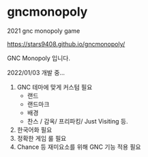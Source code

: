 # gncmonopoly
2021 gnc monopoly game


https://stars9408.github.io/gncmonopoly/

GNC Monopoly 입니다.

2022/01/03 개발 중...

1. GNC 테마에 맞게 커스텀 필요
    - 랜드
    - 랜드마크
    - 배경
    - 찬스 / 감옥/ 프리파킹/ Just Visiting 등.
2. 한국어화 필요
3. 정확한 게임 룰 필요
4. Chance 등 재미요소를 위해 GNC 기능 적용 필요
